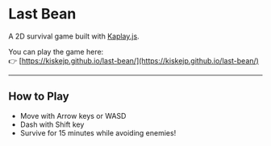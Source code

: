 # Last Bean

A 2D survival game built with [Kaplay.js](https://kaplayjs.com/).

You can play the game here:  
👉 [https://kiskejp.github.io/last-bean/](https://kiskejp.github.io/last-bean/)

---

## How to Play
- Move with Arrow keys or WASD
- Dash with Shift key
- Survive for 15 minutes while avoiding enemies!
